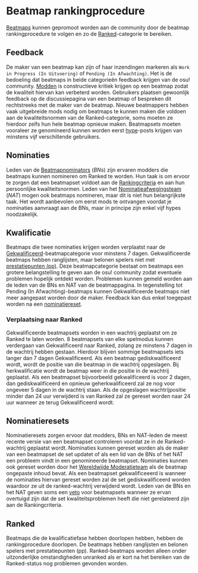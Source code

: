 # Beatmap rankingprocedure

[Beatmaps](/wiki/Beatmaps) kunnen gepromoot worden aan de community door de beatmap rankingprocedure te volgen en zo de [Ranked](/wiki/Beatmaps#ranked)-categorie te bereiken.

## Feedback

De maker van een beatmap kan zijn of haar inzendingen markeren als `Work in Progress (In Uitvoering)` of `Pending (In Afwachting)`. Het is de bedoeling dat beatmaps in beide categorieën feedback krijgen van de osu! community.
[Modden](/wiki/Modding) is constructieve kritiek krijgen op een beatmap zodat de kwaliteit hiervan kan verbeterd worden.  Gebruikers plaatsen gewoonlijk feedback op de discussiepagina van een beatmap of bespreken dit rechtstreeks met de maker van de beatmap. 
Nieuwe beatmappers hebben vaak uitgebreide mods nodig om beatmaps te kunnen maken die voldoen aan de kwaliteitsnormen van de Ranked-categorie, soms moeten ze hierdoor zelfs hun hele beatmap opnieuw maken. 
Beatmapsets moeten vooraleer ze genomineerd kunnen worden eerst [hype](/wiki/Glossary#hype)-posts krijgen van minstens vijf verschillende gebruikers.

## Nominaties

Leden van de [Beatmapnominators](/wiki/People/The_Team/Beatmap_Nominators) (*BNs*) zijn ervaren modders die beatmaps kunnen nomineren om Ranked te worden. Hun taak is om ervoor te zorgen dat een beatmapset voldoet aan de [Rankingcriteria](/wiki/Ranking_Criteria) en aan hun persoonlijke kwaliteitsnormen.
Leden van het [Nominatieafwegingsteam](/wiki/People/The_Team/Nomination_Assessment_Team) (*NAT*) mogen ook beatmaps nomineren, maar dit is niet hun belangrijkste taak.
Het wordt aanbevolen om eerst mods te ontvangen voordat je nominaties aanvraagt aan de BNs, maar in principe zijn enkel vijf hypes noodzakelijk. 

## Kwalificatie

Beatmaps die twee nominaties krijgen worden verplaatst naar de [Gekwalificeerd](/wiki/Beatmaps#qualified)-beatmapcategorie voor minstens 7 dagen. Gekwalificeerde beatmaps hebben ranglijsten, maar belonen spelers niet met [prestatiepunten (pp)](/wiki/Performance_Points).
Deze beatmapcategorie bestaat om beatmaps een grotere belangstelling te geven aan de osu! community zodat eventuele problemen hopelijk ontdekt worden. Problemen kunnen gemeld worden aan de leden van de BNs en NAT van de beatmappagina. In tegenstelling tot Pending (In Afwachting)-beatmaps kunnen Gekwalificeerde beatmaps niet meer aangepast worden door de maker. Feedback kan dus enkel toegepast worden na een [nominatiereset](#nomination-resets).

### Verplaatsing naar Ranked

Gekwalificeerde beatmapsets worden in een wachtrij geplaatst om ze Ranked te laten worden. 8 beatmapsets van elke spelmodus kunnen verdergaan van Gekwalificeerd naar Ranked, zolang ze minstens 7 dagen in de wachtrij hebben gestaan. Hierdoor blijven sommige beatmapsets iets langer dan 7 dagen Gekwalificeerd. 
Als een beatmap gediskwalificeerd wordt, wordt de positie van die beatmap in de wachtrij opgeslagen. Bij herkwalificatie wordt de beatmap weer in die positie in de wachtrij geplaatst. Als een beatmapset bijvoorbeeld gekwalificeerd is voor 2 dagen, dan gediskwalificeerd en opnieuw geherkwalificeerd zal ze nog voor ongeveer 5 dagen in de wachtrij staan. Als de opgeslagen wachtrijpositie minder dan 24 uur verwijderd is van Ranked zal ze gereset worden naar 24 uur wanneer ze terug Gekwalificeerd wordt. 

## Nominatieresets

Nominatieresets zorgen ervoor dat modders, BNs en NAT-leden de meest recente versie van een beatmapset controleren voordat ze  in de Ranked-wachtrij geplaatst wordt.
Nominaties kunnen gereset worden als de maker van een beatmapset de set updatet of als een lid van de BNs of het NAT een probleem vindt in een genomineerde beatmapset. Nominaties kunnen ook gereset worden door het [Wereldwijde Moderatieteam](/wiki/People/The_Team/Global_Moderation_Team) als de beatmap ongepaste inhoud bevat. Als een beatmapset gekwalificeeerd is wanneer de nominaties hiervan gereset worden zal de set gediskwalificeerd worden waardoor ze uit de ranked-wachtrij verwijderd wordt.
Leden van de BNs en het NAT geven soms een [veto](/wiki/People/The_Team/Beatmap_Nominators/Beatmap_Veto) voor beatmapsets wanneer ze ervan overtuigd zijn dat de set kwaliteitsproblemen heeft die niet gerelateerd zijn aan de Rankingcriteria.

## Ranked

Beatmaps die de kwalificatiefase hebben doorlopen hebben, hebben de rankingprocedure doorlopen. De beatmaps hebben ranglijsten en belonen spelers met prestatiepunten (pp).
Ranked-beatmaps worden alleen onder uitzonderlijke omstandigheden unranked als er kort na het bereiken van de Ranked-status nog problemen gevonden worden.
